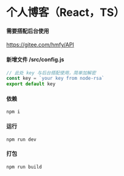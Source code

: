 # 个人博客（React，TS）
#### 需要搭配后台使用
https://gitee.com/hmfy/API

#### 新增文件 /src/config.js
```javascript
// 此处 key 与后台搭配使用，简单加解密
const key = `your key from node-rsa`
export default key
```

#### 依赖
    npm i

#### 运行
    npm run dev
    
#### 打包
    npm run build